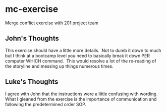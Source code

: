 # mc-exercise
Merge conflict exercise with 201 project team


## John's Thoughts
This exercise should have a little more details.  Not to dumb it down to much but I think at a bootcamp level you need to basically break it down PER computer WHICH command.  This would resolve a lot of the re-reading of the storyline and messing up things numerous times.

## Luke's Thoughts
I agree with John that the instructions were a little confusing with wording. What I gleaned from the exercise is the importance of communication and following the predetermined order SOP. 
